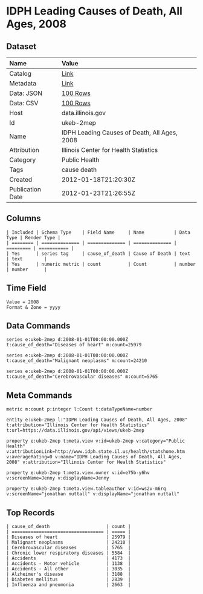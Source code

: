 # IDPH Leading Causes of Death, All Ages, 2008

## Dataset

| Name | Value |
| :--- | :---- |
| Catalog | [Link](https://catalog.data.gov/dataset/idph-leading-causes-of-death-all-ages-2008-754dd) |
| Metadata | [Link](https://data.illinois.gov/api/views/ukeb-2mep) |
| Data: JSON | [100 Rows](https://data.illinois.gov/api/views/ukeb-2mep/rows.json?max_rows=100) |
| Data: CSV | [100 Rows](https://data.illinois.gov/api/views/ukeb-2mep/rows.csv?max_rows=100) |
| Host | data.illinois.gov |
| Id | ukeb-2mep |
| Name | IDPH Leading Causes of Death, All Ages, 2008 |
| Attribution | Illinois Center for Health Statistics |
| Category | Public Health |
| Tags | cause death |
| Created | 2012-01-18T21:20:30Z |
| Publication Date | 2012-01-23T21:26:55Z |

## Columns

```ls
| Included | Schema Type    | Field Name     | Name           | Data Type | Render Type |
| ======== | ============== | ============== | ============== | ========= | =========== |
| Yes      | series tag     | cause_of_death | Cause of Death | text      | text        |
| Yes      | numeric metric | count          | Count          | number    | number      |
```

## Time Field

```ls
Value = 2008
Format & Zone = yyyy
```

## Data Commands

```ls
series e:ukeb-2mep d:2008-01-01T00:00:00.000Z t:cause_of_death="Diseases of heart" m:count=25979

series e:ukeb-2mep d:2008-01-01T00:00:00.000Z t:cause_of_death="Malignant neoplasms" m:count=24210

series e:ukeb-2mep d:2008-01-01T00:00:00.000Z t:cause_of_death="Cerebrovascular diseases" m:count=5765
```

## Meta Commands

```ls
metric m:count p:integer l:Count t:dataTypeName=number

entity e:ukeb-2mep l:"IDPH Leading Causes of Death, All Ages, 2008" t:attribution="Illinois Center for Health Statistics" t:url=https://data.illinois.gov/api/views/ukeb-2mep

property e:ukeb-2mep t:meta.view v:id=ukeb-2mep v:category="Public Health" v:attributionLink=http://www.idph.state.il.us/health/statshome.htm v:averageRating=0 v:name="IDPH Leading Causes of Death, All Ages, 2008" v:attribution="Illinois Center for Health Statistics"

property e:ukeb-2mep t:meta.view.owner v:id=e75b-y6hv v:screenName=Jenny v:displayName=Jenny

property e:ukeb-2mep t:meta.view.tableauthor v:id=ws2v-m6rq v:screenName="jonathan nuttall" v:displayName="jonathan nuttall"
```

## Top Records

```ls
| cause_of_death                     | count | 
| ================================== | ===== | 
| Diseases of heart                  | 25979 | 
| Malignant neoplasms                | 24210 | 
| Cerebrovascular diseases           | 5765  | 
| Chronic lower respiratory diseases | 5584  | 
| Accidents                          | 4173  | 
| Accidents - Motor vehicle          | 1138  | 
| Accidents - All other              | 3035  | 
| Alzheimer's disease                | 3188  | 
| Diabetes mellitus                  | 2839  | 
| Influenza and pneumonia            | 2663  | 
```